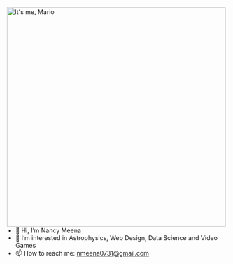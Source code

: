 <img align = "right" alt = "It's me, Mario" src="https://user-images.githubusercontent.com/74038190/225813708-98b745f2-7d22-48cf-9150-083f1b00d6c9.gif" width="500">
<br><br>

- 👋 Hi, I’m Nancy Meena
- 👀 I’m interested in Astrophysics, Web Design, Data Science and Video Games
- 📫 How to reach me: nmeena0731@gmail.com

<!---
nmeena2/nmeena2 is a ✨ special ✨ repository because its `README.md` (this file) appears on your GitHub profile.
You can click the Preview link to take a look at your changes.
--->
